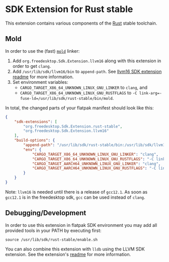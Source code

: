 # SDK Extension for Rust stable

This extension contains various components of the [Rust](https://www.rust-lang.org) stable toolchain.


## Mold

In order to use the (fast) [`mold`](https://github.com/rui314/mold) linker:

1. Add `org.freedesktop.Sdk.Extension.llvm16` along with this extension in order to get `clang`.
2. Add `/usr/lib/sdk/llvm16/bin` to `append-path`. See [llvm16 SDK extension readme](https://github.com/flathub/org.freedesktop.Sdk.Extension.llvm16) for more information.
3. Set environment variables:
    - `CARGO_TARGET_X86_64_UNKNOWN_LINUX_GNU_LINKER` to `clang`, and
    - `CARGO_TARGET_X86_64_UNKNOWN_LINUX_GNU_RUSTFLAGS` to `-C link-arg=-fuse-ld=/usr/lib/sdk/rust-stable/bin/mold`.

In total, the changed parts of your flatpak manifest should look like this:

```json
{
    "sdk-extensions": [
        "org.freedesktop.Sdk.Extension.rust-stable",
        "org.freedesktop.Sdk.Extension.llvm16"
    ],
    "build-options": {
        "append-path": "/usr/lib/sdk/rust-stable/bin:/usr/lib/sdk/llvm16/bin",
        "env": {
            "CARGO_TARGET_X86_64_UNKNOWN_LINUX_GNU_LINKER": "clang",
            "CARGO_TARGET_X86_64_UNKNOWN_LINUX_GNU_RUSTFLAGS": "-C link-arg=-fuse-ld=/usr/lib/sdk/rust-stable/bin/mold",
            "CARGO_TARGET_AARCH64_UNKNOWN_LINUX_GNU_LINKER": "clang",
            "CARGO_TARGET_AARCH64_UNKNOWN_LINUX_GNU_RUSTFLAGS": "-C link-arg=-fuse-ld=/usr/lib/sdk/rust-stable/bin/mold"
        }
    }
}
```

Note: `llvm16` is needed until there is a release of `gcc12.1`.
As soon as `gcc12.1` is in the freedesktop sdk, `gcc` can be used instead of `clang`.

## Debugging/Development

In order to use this extension in flatpak SDK environment you may add all provided tools in your PATH by executing first:
```
source /usr/lib/sdk/rust-stable/enable.sh
```

You can also combine this extension with `lldb` using the LLVM SDK extension. See the extension's [readme](https://github.com/flathub/org.freedesktop.Sdk.Extension.llvm13) for more information.
